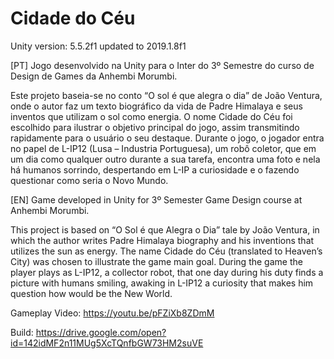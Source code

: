 # Cidade do Céu

Unity version: 5.5.2f1 updated to 2019.1.8f1

[PT] Jogo desenvolvido na Unity para o Inter do 3º Semestre do curso de Design de Games da Anhembi Morumbi.

Este projeto baseia-se no conto “O sol é que alegra o dia” de João Ventura, onde o autor faz um texto biográfico da vida de Padre Himalaya e seus inventos que utilizam o sol como energia.
O nome Cidade do Céu foi escolhido para ilustrar o objetivo principal do jogo, assim transmitindo rapidamente para o usuário o seu destaque.
Durante o jogo, o jogador entra no papel de L-IP12 (Lusa – Industria Portuguesa), um robô coletor, que em um dia como qualquer outro durante a sua tarefa, encontra uma foto e nela há humanos sorrindo, despertando em L-IP a curiosidade e o fazendo questionar como seria o Novo Mundo.

[EN] Game developed in Unity for 3º Semester Game Design course at Anhembi Morumbi.

This project is based on “O Sol é que Alegra o Dia” tale by João Ventura, in which the author writes Padre Himalaya biography and his inventions that utilizes the sun as energy.
The name Cidade do Céu (translated to Heaven’s City) was chosen to illustrate the game main goal.
During the game the player plays as L-IP12, a collector robot, that one day during his duty finds a picture with humans smiling, awaking in L-IP12 a curiosity that makes him question how would be the New World.

Gameplay Video: https://youtu.be/pFZiXb8ZDmM

Build: https://drive.google.com/open?id=142idMF2n11MUg5XcTQnfbGW73HM2suVE
